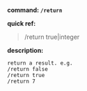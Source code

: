 <!-- BEGIN_AUTOGEN: do NOT edit in this block -->

**command: `/return`**

**quick ref:**
> /return true|integer

**description:**

```
return a result. e.g.
/return false
/return true
/return 7
```

<!-- END_AUTOGEN-->
